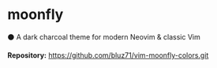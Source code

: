 # moonfly

⚫️ A dark charcoal theme for modern Neovim & classic Vim

**Repository:** <https://github.com/bluz71/vim-moonfly-colors.git>

<!-- vim: set ft=markdown: -->